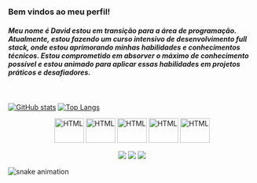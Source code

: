 ### Bem vindos ao meu perfil! 
##### Meu nome é David estou em transição para a área de programação. Atualmente, estou fazendo um curso intensivo de desenvolvimento full stack, onde estou aprimorando minhas habilidades e conhecimentos técnicos. Estou comprometido em absorver o máximo de conhecimento possível e estou animado para aplicar essas habilidades em projetos práticos e desafiadores.

<br>

[![GitHub stats](https://github-readme-stats.vercel.app/api?username=devlmdavid&count_private=true&show_icons=true&theme=tokyonight&bg_color=00000000&hide_border=true&rank_icon=github)](https://github.com/devlmdavid/github-readme-stats)
[![Top Langs](https://github-readme-stats.vercel.app/api/top-langs/?username=devlmdavid&theme=tokyonight&bg_color=00000000&hide_border=true&layout=donut)](https://github.com/devlmdavid/github-readme-stats)

<div align="center" style="display: inline_block">
<img align="center" alt="HTML" height="50" width="60" src="https://cdn.jsdelivr.net/gh/devicons/devicon/icons/html5/html5-original.svg" />
<img align="center" alt="HTML" height="50" width="60" src="https://cdn.jsdelivr.net/gh/devicons/devicon/icons/css3/css3-original.svg" />
<img align="center" alt="HTML" height="50" width="60" src="https://cdn.jsdelivr.net/gh/devicons/devicon/icons/javascript/javascript-original.svg" />
<img align="center" alt="HTML" height="50" width="60" src="https://cdn.jsdelivr.net/gh/devicons/devicon/icons/git/git-original.svg" />
<img align="center" alt="HTML" height="50" width="60" src="https://cdn.jsdelivr.net/gh/devicons/devicon/icons/github/github-original.svg" />
</div>
<br>
<div align="center" style="display: inline_block">
   <a href="https://www.linkedin.com/in/david-lm-augusto/" target="_blank"><img src="https://img.shields.io/badge/LinkedIn-0077B5?style=for-the-badge&logo=linkedin&logoColor=white" target="_blank"></a>
  <a href="mailto:david.lm.augusto@gmail.com" target="_blank"><img src="https://img.shields.io/badge/Gmail-D14836?style=for-the-badge&logo=gmail&logoColor=white" target="_blank"></a>
  <a href="https://www.instagram.com/david_agst/" target="_blank"><img src="https://img.shields.io/badge/Instagram-E4405F?style=for-the-badge&logo=instagram&logoColor=white" target="_blank"></a>
</div>

![snake animation](https://github.com/devlmdavid/devlmdavid/blob/output/github-contribution-grid-snake.svg)

